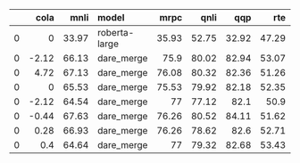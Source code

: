 |    |   cola |   mnli | model         |   mrpc |   qnli |   qqp |   rte |   sst2 |   stsb |   _mask_rate |   _mask_scale | _mask_strategy   | _second_merge_method   | _src_merge                            |   scaling |
|---:|-------:|-------:|:--------------|-------:|-------:|------:|------:|-------:|-------:|-------------:|--------------:|:-----------------|:-----------------------|:--------------------------------------|----------:|
|  0 |   0    |  33.97 | roberta-large |  35.93 |  52.75 | 32.92 | 47.29 |  49.43 | -18.85 |          nan |           nan | nan              | nan                    | nan                                   |       nan |
|  0 |  -2.12 |  66.13 | dare_merge    |  75.9  |  80.02 | 82.94 | 53.07 |  81.19 |  64.91 |           70 |             1 | bernoulli        | task_arithmetic        | cola+sst2+mrpc+stsb+qqp+mnli+qnli+rte |       nan |
|  0 |   4.72 |  67.13 | dare_merge    |  76.08 |  80.32 | 82.36 | 51.26 |  80.85 |  63.98 |           70 |             1 | bernoulli        | task_arithmetic        | cola+sst2+mrpc+stsb+qqp+mnli+qnli+rte |       nan |
|  0 |   0    |  65.53 | dare_merge    |  75.53 |  79.92 | 82.18 | 52.35 |  82.68 |  65.59 |           80 |             1 | bernoulli        | task_arithmetic        | cola+sst2+mrpc+stsb+qqp+mnli+qnli+rte |       nan |
|  0 |  -2.12 |  64.54 | dare_merge    |  77    |  77.12 | 82.1  | 50.9  |  82.11 |  67.25 |           90 |             1 | bernoulli        | task_arithmetic        | cola+sst2+mrpc+stsb+qqp+mnli+qnli+rte |       nan |
|  0 |  -0.44 |  67.63 | dare_merge    |  76.26 |  80.52 | 84.11 | 51.62 |  82.8  |  64.74 |           70 |             1 | bernoulli        | task_arithmetic        | cola+sst2+mrpc+stsb+qqp+mnli+qnli+rte |       nan |
|  0 |   0.28 |  66.93 | dare_merge    |  76.26 |  78.62 | 82.6  | 52.71 |  82.8  |  67.54 |           80 |             1 | bernoulli        | task_arithmetic        | cola+sst2+mrpc+stsb+qqp+mnli+qnli+rte |       nan |
|  0 |   0.4  |  64.64 | dare_merge    |  77    |  79.32 | 82.68 | 53.43 |  81.31 |  62    |           90 |             1 | bernoulli        | task_arithmetic        | cola+sst2+mrpc+stsb+qqp+mnli+qnli+rte |           |
